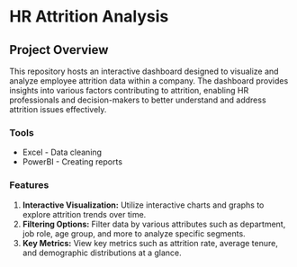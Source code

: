 # HR Attrition Analysis

## Project Overview

This repository hosts an interactive dashboard designed to visualize and analyze employee attrition data within a company. The dashboard provides insights into various factors contributing to attrition, enabling HR professionals and decision-makers to better understand and address attrition issues effectively.

### Tools

- Excel - Data cleaning
- PowerBI - Creating reports


### Features

1. **Interactive Visualization:** Utilize interactive charts and graphs to explore attrition trends over time.
2. **Filtering Options:** Filter data by various attributes such as department, job role, age group, and more to analyze specific segments.
3. **Key Metrics:** View key metrics such as attrition rate, average tenure, and demographic distributions at a glance.

